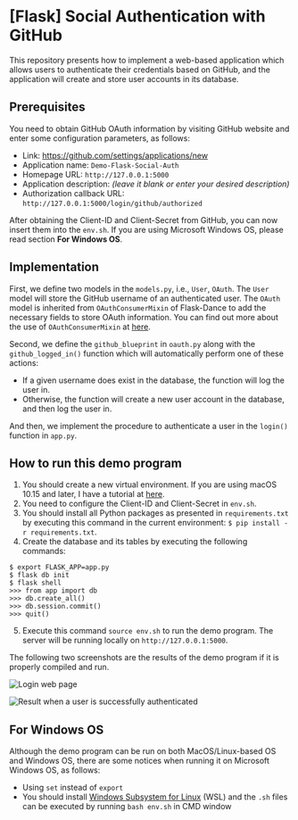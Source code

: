 # [Flask] Social Authentication with GitHub

This repository presents how to implement a web-based application which allows users to authenticate their credentials based on GitHub, and the application will create and store user accounts in its database.


## Prerequisites

You need to obtain GitHub OAuth information by visiting GitHub website and enter some configuration parameters, as follows:

 - Link: https://github.com/settings/applications/new
 - Application name: `Demo-Flask-Social-Auth`
 - Homepage URL: `http://127.0.0.1:5000`
 - Application description: *(leave it blank or enter your desired description)*
 - Authorization callback URL: `http://127.0.0.1:5000/login/github/authorized`

After obtaining the Client-ID and Client-Secret from GitHub, you can now insert them into the `env.sh`. If you are using Microsoft Windows OS, please read section **For Windows OS**.


## Implementation

First, we define two models in the `models.py`, i.e., `User`, `OAuth`. The `User` model will store the GitHub username of an authenticated user. The `OAuth` model is inherited from `OAuthConsumerMixin` of Flask-Dance to add the necessary fields to store OAuth information. You can find out more about the use of `OAuthConsumerMixin` at [here](https://flask-dance.readthedocs.io/en/v1.2.0/backends.html).

Second, we define the `github_blueprint` in `oauth.py` along with the `github_logged_in()` function which will automatically perform one of these actions:

 - If a given username does exist in the database, the function will log the user in.
 - Otherwise, the function will create a new user account in the database, and then log the user in.

And then, we implement the procedure to authenticate a user in the `login()` function in `app.py`.


## How to run this demo program

 1. You should create a new virtual environment. If you are using macOS 10.15 and later, I have a tutorial at [here](https://gist.github.com/duonghuuphuc/7939cfbf82d9664274d299fff3d4c205).
 2. You need to configure the Client-ID and Client-Secret in `env.sh`.
 3. You should install all Python packages as presented in `requirements.txt` by executing this command in the current environment: `$ pip install -r requirements.txt`.
 4. Create the database and its tables by executing the following commands:
```
$ export FLASK_APP=app.py
$ flask db init
$ flask shell
>>> from app import db
>>> db.create_all()
>>> db.session.commit()
>>> quit()
```
 5. Execute this command `source env.sh` to run the demo program. The server will be running locally on `http://127.0.0.1:5000`.

The following two screenshots are the results of the demo program if it is properly compiled and run.

![Login web page](https://www.dhpit.com/img/flask-social-auth-github-20220609-a.png)

![Result when a user is successfully authenticated](https://www.dhpit.com/img/flask-social-auth-github-20220609-b.png)


## For Windows OS

Although the demo program can be run on both MacOS/Linux-based OS and Windows OS, there are some notices when running it on Microsoft Windows OS, as follows:

- Using `set` instead of `export`
- You should install [Windows Subsystem for Linux](https://learn.microsoft.com/en-us/windows/wsl/install) (WSL) and the `.sh` files can be executed by running `bash env.sh` in CMD window
